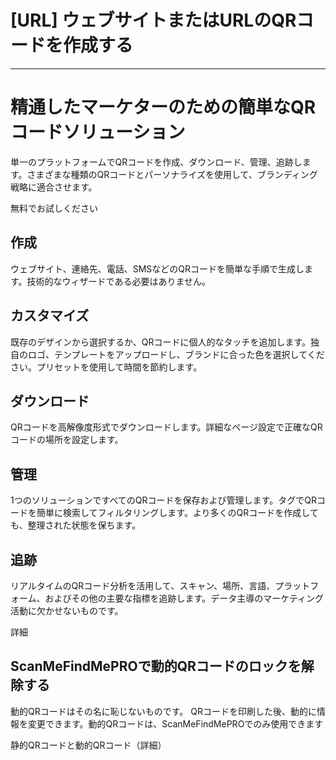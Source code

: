 <h1>[URL] ウェブサイトまたはURLのQRコードを作成する</h1>

----------

<h1>精通したマーケターのための簡単なQRコードソリューション</h1>

<p>単一のプラットフォームでQRコードを作成、ダウンロード、管理、追跡します。さまざまな種類のQRコードとパーソナライズを使用して、ブランディング戦略に適合させます。</ p>

<p> <ahref="#pro">無料でお試しください</a></p>

<h2>作成</h2>

<p>ウェブサイト、連絡先、電話、SMSなどのQRコードを簡単な手順で生成します。技術的なウィザードである必要はありません。</p>

<h2>カスタマイズ</h2>

<p>既存のデザインから選択するか、QRコードに個人的なタッチを追加します。独自のロゴ、テンプレートをアップロードし、ブランドに合った色を選択してください。プリセットを使用して時間を節約します。</p>

<h2>ダウンロード</h2>

<p>QRコードを高解像度形式でダウンロードします。詳細なページ設定で正確なQRコードの場所を設定します。</p>

<h2>管理</h2>

<p>1つのソリューションですべてのQRコードを保存および管理します。タグでQRコードを簡単に検索してフィルタリングします。より多くのQRコードを作成しても、整理された状態を保ちます。</ p>

<h2>追跡</h2>

<p>リアルタイムのQRコード分析を活用して、スキャン、場所、言語、プラットフォーム、およびその他の主要な指標を追跡します。データ主導のマーケティング活動に欠かせないものです。</p>

<p> <ahref = "＃article：about_statistics">詳細</a> </ p>

<h2>ScanMeFindMePROで動的QRコードのロックを解除する</h2>

<p>動的QRコードはその名に恥じないものです。 QRコードを印刷した後、動的に情報を変更できます。動的QRコードは、ScanMeFindMePROでのみ使用できます</p>

<p> <ahref = "＃article：about_static">静的QRコードと動的QRコード（詳細）</a> </ p>
